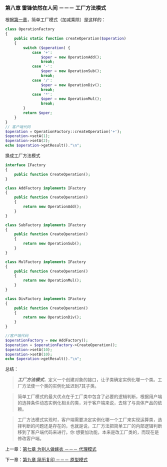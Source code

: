 ### 第八章 雷锋依然在人间 －－－ 工厂方法模式

根据[第一章](../files/chapter1.md)，简单工厂模式（加减乘除）是这样的：
```php
class OperationFactory
{
    public static function createOperation($operation)
    {
        switch ($operation) {
            case '+':
                $oper = new OperationAdd();
                break;
            case '-':
                $oper = new OperationSub();
                break;
            case '/':
                $oper = new OperationDiv();
                break;
            case '*':
                $oper = new OperationMul();
                break;
        }
        return $oper;
    }
}
// 客户端代码
$operation = OperationFactory::createOperation('+');
$operation->setA(1);
$operation->setA(2);
echo $operation->getResult()."\n";
```
换成工厂方法模式
```php
interface IFactory
{
    public function CreateOperation();
}

class AddFactory implements IFactory
{
    public function CreateOperation()
    {
        return new OperationAdd();
    }
}

class SubFactory implements IFactory
{
    public function CreateOperation()
    {
        return new OperationSub();
    }
}

class MulFactory implements IFactory
{
    public function CreateOperation()
    {
        return new OperationMul();
    }
}

class DivFactory implements IFactory
{
    public function CreateOperation()
    {
        return new OperationDiv();
    }
}

//客户端代码
$operationFactory = new AddFactory();
$operation = $operationFactory->CreateOperation();
$operation->setA(10);
$operation->setB(10);
echo $operation->getResult()."\n";
```


总结：

> ***工厂方法模式***，定义一个创建对象的接口，让子类确定实例化哪一个类。工厂方法使一个类的实例化延迟到7其子类。

> 简单工厂模式的最大优点在于工厂类中包含了必要的逻辑判断，根据用户端的选择条件动态实例化相关的类，对于客户端来说，去除了与具体产品的依赖。

> 工厂方法模式实现时，客户端需要决定实例化哪一个工厂来实现运算类，选择判断的问题还是存在的，也就是说，工厂方法把简单工厂的内部逻辑判断移到了客户端代码来进行。你 想要加功能，本来是改工厂类的，而现在是修改客户端。

上一章：[第七章 为别人做嫁衣 －－－ 代理模式](../files/chapter7.md)

下一章：[第九章 简历复印 －－－ 原型模式](../files/chapter9.md)